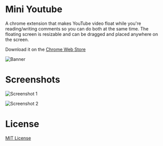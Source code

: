 # Mini Youtube
A chrome extension that makes YouTube video float while you're reading/writing comments so you can do both at the same time.
The floating screen is resizable and can be dragged and placed anywhere on the screen.

Download it on the [Chrome Web Store](http://goo.gl/TyNOlF)

![Banner](https://raw.githubusercontent.com/jianweichuah/miniyoutube/master/screenshots/promotional_tile_marquee.png)

# Screenshots

![Screenshot 1](https://raw.githubusercontent.com/jianweichuah/miniyoutube/master/screenshots/Screenshot1.png)

![Screenshot 2](https://raw.github.com/jianweichuah/miniyoutube/master/screenshots/Screenshot2.png)

# License

[MIT License](https://github.com/jianweichuah/miniyoutube/blob/master/LICENSE.md)
